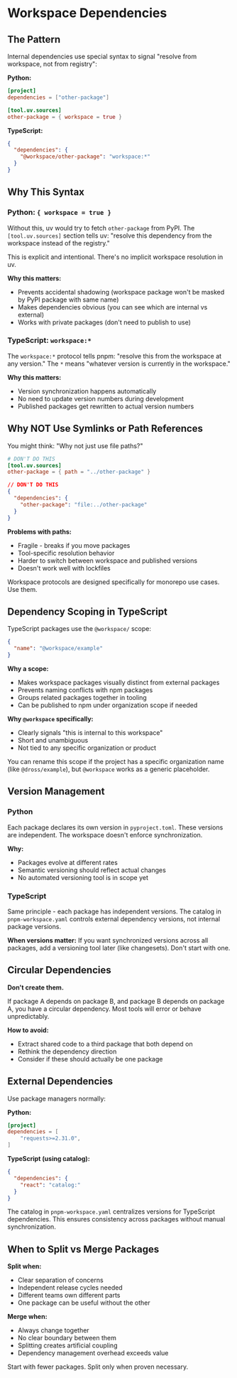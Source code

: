 # Workspace Dependencies

## The Pattern

Internal dependencies use special syntax to signal "resolve from workspace, not from registry":

**Python:**
```toml
[project]
dependencies = ["other-package"]

[tool.uv.sources]
other-package = { workspace = true }
```

**TypeScript:**
```json
{
  "dependencies": {
    "@workspace/other-package": "workspace:*"
  }
}
```

## Why This Syntax

### Python: `{ workspace = true }`

Without this, uv would try to fetch `other-package` from PyPI. The `[tool.uv.sources]` section tells uv: "resolve this dependency from the workspace instead of the registry."

This is explicit and intentional. There's no implicit workspace resolution in uv.

**Why this matters:**
- Prevents accidental shadowing (workspace package won't be masked by PyPI package with same name)
- Makes dependencies obvious (you can see which are internal vs external)
- Works with private packages (don't need to publish to use)

### TypeScript: `workspace:*`

The `workspace:*` protocol tells pnpm: "resolve this from the workspace at any version." The `*` means "whatever version is currently in the workspace."

**Why this matters:**
- Version synchronization happens automatically
- No need to update version numbers during development
- Published packages get rewritten to actual version numbers

## Why NOT Use Symlinks or Path References

You might think: "Why not just use file paths?"

```toml
# DON'T DO THIS
[tool.uv.sources]
other-package = { path = "../other-package" }
```

```json
// DON'T DO THIS
{
  "dependencies": {
    "other-package": "file:../other-package"
  }
}
```

**Problems with paths:**
- Fragile - breaks if you move packages
- Tool-specific resolution behavior
- Harder to switch between workspace and published versions
- Doesn't work well with lockfiles

Workspace protocols are designed specifically for monorepo use cases. Use them.

## Dependency Scoping in TypeScript

TypeScript packages use the `@workspace/` scope:

```json
{
  "name": "@workspace/example"
}
```

**Why a scope:**
- Makes workspace packages visually distinct from external packages
- Prevents naming conflicts with npm packages
- Groups related packages together in tooling
- Can be published to npm under organization scope if needed

**Why `@workspace` specifically:**
- Clearly signals "this is internal to this workspace"
- Short and unambiguous
- Not tied to any specific organization or product

You can rename this scope if the project has a specific organization name (like `@dross/example`), but `@workspace` works as a generic placeholder.

## Version Management

### Python
Each package declares its own version in `pyproject.toml`. These versions are independent. The workspace doesn't enforce synchronization.

**Why:**
- Packages evolve at different rates
- Semantic versioning should reflect actual changes
- No automated versioning tool is in scope yet

### TypeScript
Same principle - each package has independent versions. The catalog in `pnpm-workspace.yaml` controls external dependency versions, not internal package versions.

**When versions matter:**
If you want synchronized versions across all packages, add a versioning tool later (like changesets). Don't start with one.

## Circular Dependencies

**Don't create them.**

If package A depends on package B, and package B depends on package A, you have a circular dependency. Most tools will error or behave unpredictably.

**How to avoid:**
- Extract shared code to a third package that both depend on
- Rethink the dependency direction
- Consider if these should actually be one package

## External Dependencies

Use package managers normally:

**Python:**
```toml
[project]
dependencies = [
    "requests>=2.31.0",
]
```

**TypeScript (using catalog):**
```json
{
  "dependencies": {
    "react": "catalog:"
  }
}
```

The catalog in `pnpm-workspace.yaml` centralizes versions for TypeScript dependencies. This ensures consistency across packages without manual synchronization.

## When to Split vs Merge Packages

**Split when:**
- Clear separation of concerns
- Independent release cycles needed
- Different teams own different parts
- One package can be useful without the other

**Merge when:**
- Always change together
- No clear boundary between them
- Splitting creates artificial coupling
- Dependency management overhead exceeds value

Start with fewer packages. Split only when proven necessary.
